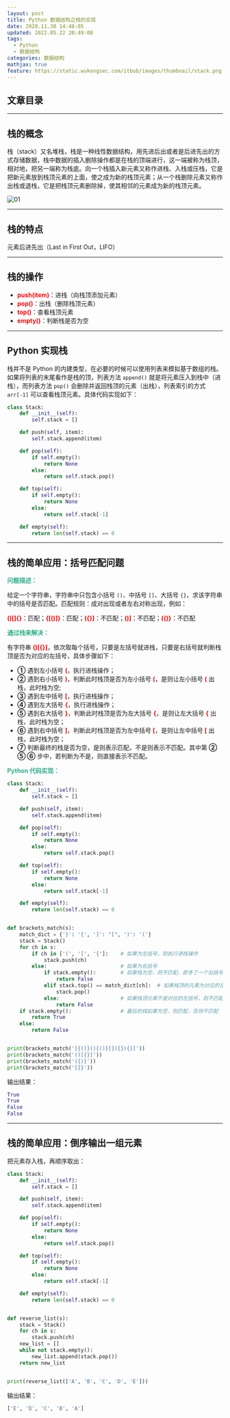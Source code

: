 ```yaml
---
layout: post
title: Python 数据结构之栈的实现
date: 2020.11.30 14:48:05
updated: 2022.05.22 20:49:00
tags:
  - Python
  - 数据结构
categories: 数据结构
mathjax: true
feature: https://static.wukongsec.com/itbob/images/thumbnail/stack.png
---
```


## 文章目录
<!-- toc -->
---

## 栈的概念

栈（stack）又名堆栈，栈是一种线性数据结构，用先进后出或者是后进先出的方式存储数据，栈中数据的插入删除操作都是在栈的顶端进行，这一端被称为栈顶，相对地，把另一端称为栈底。向一个栈插入新元素又称作进栈、入栈或压栈，它是把新元素放到栈顶元素的上面，使之成为新的栈顶元素；从一个栈删除元素又称作出栈或退栈，它是把栈顶元素删除掉，使其相邻的元素成为新的栈顶元素。

![01](https://static.wukongsec.com/itbob/images/article/038/01.png)

---

## 栈的特点

元素后进先出（Last in First Out，LIFO）

---

## 栈的操作

- <font color=#FF0000>**push(item)**</font>：进栈（向栈顶添加元素）
- <font color=#FF0000>**pop()**</font>：出栈（删除栈顶元素）
- <font color=#FF0000>**top()**</font>：查看栈顶元素
- <font color=#FF0000>**empty()**</font>：判断栈是否为空

---

## Python 实现栈

栈并不是 Python 的内建类型，在必要的时候可以使用列表来模拟基于数组的栈。如果将列表的末尾看作是栈的顶，列表方法 `append()` 就是将元素压入到栈中（进栈），而列表方法 `pop()` 会删除并返回栈顶的元素（出栈），列表索引的方式 `arr[-1]` 可以查看栈顶元素。具体代码实现如下：

```python
class Stack:
    def __init__(self):
        self.stack = []

    def push(self, item):
        self.stack.append(item)

    def pop(self):
        if self.empty():
            return None
        else:
            return self.stack.pop()

    def top(self):
        if self.empty():
            return None
        else:
            return self.stack[-1]

    def empty(self):
        return len(self.stack) == 0
```

---

## 栈的简单应用：括号匹配问题

<font color=#2DAF8B>**问题描述：**</font>

给定一个字符串，字符串中只包含小括号 `()`、中括号 `[]`、大括号 `{}`，求该字符串中的括号是否匹配。匹配规则：成对出现或者左右对称出现，例如：

<font color=#FF0000>**()[]{}**</font>：匹配；<font color=#FF0000>**{[()]}**</font>：匹配；<font color=#FF0000>**({}]**</font>：不匹配；<font color=#FF0000>**()]**</font>：不匹配；<font color=#FF0000>**({)}**</font>：不匹配

<font color=#2DAF8B>**通过栈来解决：**</font>

有字符串 <font color=#FF0000>**()[{}]**</font>，依次取每个括号，只要是左括号就进栈，只要是右括号就判断栈顶是否为对应的左括号，具体步骤如下：

- **①** 遇到左小括号 <font color=#FF0000>**(**</font>，执行进栈操作；
- **②** 遇到右小括号 <font color=#FF0000>**)**</font>，判断此时栈顶是否为左小括号 <font color=#FF0000>**(**</font>，是则让左小括号 <font color=#FF0000>**(**</font> 出栈，此时栈为空;
- **③** 遇到左中括号 <font color=#FF0000>**[**</font>，执行进栈操作；
- **④** 遇到左大括号 <font color=#FF0000>**{**</font>，执行进栈操作；
- **⑤** 遇到右大括号 <font color=#FF0000>**}**</font>，判断此时栈顶是否为左大括号 <font color=#FF0000>**{**</font>，是则让左大括号 <font color=#FF0000>**{**</font> 出栈，此时栈为空；
- **⑥** 遇到右中括号 <font color=#FF0000>**]**</font>，判断此时栈顶是否为左中括号 <font color=#FF0000>**[**</font>，是则让左中括号 <font color=#FF0000>**[**</font> 出栈，此时栈为空；
- **⑦** 判断最终的栈是否为空，是则表示匹配，不是则表示不匹配。其中第 **② ⑤ ⑥** 步中，若判断为不是，则直接表示不匹配。

<font color=#2DAF8B>**Python 代码实现：**</font>

```python
class Stack:
    def __init__(self):
        self.stack = []

    def push(self, item):
        self.stack.append(item)

    def pop(self):
        if self.empty():
            return None
        else:
            return self.stack.pop()

    def top(self):
        if self.empty():
            return None
        else:
            return self.stack[-1]

    def empty(self):
        return len(self.stack) == 0


def brackets_match(s):
    match_dict = {'}': '{', ']': "[", ')': '('}
    stack = Stack()
    for ch in s:
        if ch in ['(', '[', '{']:    # 如果为左括号，则执行进栈操作
            stack.push(ch)
        else:                        # 如果为右括号
            if stack.empty():        # 如果栈为空，则不匹配，即多了一个右括号，没有左括号匹配
                return False
            elif stack.top() == match_dict[ch]:  # 如果栈顶的元素为对应的左括号，则让栈顶出栈
                stack.pop()
            else:                    # 如果栈顶元素不是对应的左括号，则不匹配
                return False
    if stack.empty():                # 最后的栈如果为空，则匹配，否则不匹配
        return True
    else:
        return False


print(brackets_match('[{()}(){()}[]({}){}]'))
print(brackets_match('()[{}]'))
print(brackets_match('({)}'))
print(brackets_match('[]}'))
```

输出结果：

```python
True
True
False
False
```

---

## 栈的简单应用：倒序输出一组元素

把元素存入栈，再顺序取出：

```python
class Stack:
    def __init__(self):
        self.stack = []

    def push(self, item):
        self.stack.append(item)

    def pop(self):
        if self.empty():
            return None
        else:
            return self.stack.pop()

    def top(self):
        if self.empty():
            return None
        else:
            return self.stack[-1]

    def empty(self):
        return len(self.stack) == 0


def reverse_list(s):
    stack = Stack()
    for ch in s:
        stack.push(ch)
    new_list = []
    while not stack.empty():
        new_list.append(stack.pop())
    return new_list


print(reverse_list(['A', 'B', 'C', 'D', 'E']))
```

输出结果：

```python
['E', 'D', 'C', 'B', 'A']
```